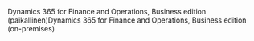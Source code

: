 <span data-ttu-id="a2cf1-101">Dynamics 365 for Finance and Operations, Business edition (paikallinen)</span><span class="sxs-lookup"><span data-stu-id="a2cf1-101">Dynamics 365 for Finance and Operations, Business edition (on-premises)</span></span>
